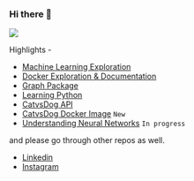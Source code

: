### Hi there 👋

![](https://komarev.com/ghpvc/?username=nishantbaheti)

Highlights -
- [Machine Learning Exploration](https://nishantbaheti.github.io/machineLearningExploration/)
- [Docker Exploration & Documentation](https://nishantbaheti.github.io/Docker-Exploration/)
- [Graph Package](https://nishantbaheti.github.io/graphpkg/_build/html/)
- [Learning Python](https://nishantbaheti.github.io/LearningPython/)
- [CatvsDog API](https://github.com/NishantBaheti/CatVsDogModelApi)
- [CatvsDog Docker Image](https://hub.docker.com/r/nishantbaheti/catvsdog-ml-model-api) `New`
- [Understanding Neural Networks](https://nishantbaheti.github.io/UnderstandingNN/index.html) `In progress` 

and please go through other repos as well.

- [Linkedin](https://www.linkedin.com/in/nishantbaheti/)
- [Instagram](https://www.instagram.com/_cranky_panda_/)

<!--
**NishantBaheti/nishantbaheti** is a ✨ _special_ ✨ repository because its `README.md` (this file) appears on your GitHub profile.

Here are some ideas to get you started:

- 🔭 I’m currently working on ...
- 🌱 I’m currently learning ...
- 👯 I’m looking to collaborate on ...
- 🤔 I’m looking for help with ...
- 💬 Ask me about ...
- 📫 How to reach me: ...
- 😄 Pronouns: ...
- ⚡ Fun fact: ...
-->
